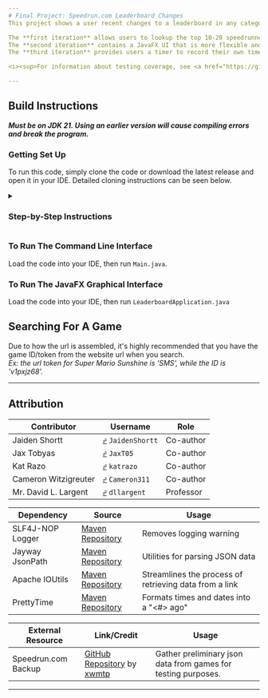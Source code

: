 ```yaml
---
# Final Project: Speedrun.com Leaderboard Changes
This project shows a user recent changes to a leaderboard in any category of any game. Results can be filtered by top position and sorted by a few methods.

The **first iteration** allows users to lookup the top 10-20 speedrunners on a given leaderboard. It runs in the Command-Line Interface.  
The **second iteration** contains a JavaFX UI that is more flexible and powerful than the CLI version.
The **third iteration** provides users a timer to record their own time splits. It will run in a JavaFX GUI. This iteration also includes a **Splits Stopwatch**, which can be opened from the main JavaFX Application at `Tools > Open Splits Stopwatch`. Many JavaFX GUI features are also ported to the CLI.

<i><sup>For information about testing coverage, see <a href="https://github.com/bsu-cs222-fall24-dll/FinalProject-Jaiden.Shortt_Jax.Tobyas_Kat.Razo_Cameron.Witzigreuter/edit/master/src/test/Coverage.md">Coverage.md</a>.</sup></i>

---
```

## Build Instructions
***Must be on JDK 21. Using an earlier version will cause compiling errors and break the program.***


### Getting Set Up
To run this code, simply clone the code or download the latest release and open it in your IDE. Detailed cloning instructions can be seen below.
<details>
   <summary><h3>Step-by-Step Instructions</h3></summary>
       <p>
       1. <a href="https://www.jetbrains.com/idea/download/" itemprop="Download IntelliJ">Install IntelliJ IDEA</a> if you haven't already, and make sure you have <a href="https://github.com/git-guides/install-git">the latest version of Git installed</a>. 
       <p>
       2. Once IntelliJ is open, navigate to <b>File > New > Project from Version Control</b>.
       <p>
       3. In the <kbd>URL</kbd> field, paste the link to this repository's code, which you can acquire by going to <kbd><> Code</kbd>.
       <p>
       4. Once Gradle finishes building the project, you can run your code.
</details>

### To Run The Command Line Interface
Load the code into your IDE, then run `Main.java`.  

### To Run The JavaFX Graphical Interface
Load the code into your IDE, then run `LeaderboardApplication.java`

## Searching For A Game
Due to how the url is assembled, it's highly recommended that you have the game ID/token from the website url when you search.\
*Ex: the url token for Super Mario Sunshine is 'SMS', while the ID is 'v1pxjz68'.*

---
## Attribution
| Contributor          | Username                                                       | Role      | 
|----------------------|----------------------------------------------------------------|-----------|
| Jaiden Shortt        | <kbd>[☍](https://github.com/JaidenShortt)</kbd> `JaidenShortt` | Co-author |
| Jax Tobyas           | <kbd>[☍](https://github.com/JaxT05)</kbd>       `JaxT05`       | Co-author |
| Kat Razo             | <kbd>[☍](https://github.com/katrazo)</kbd>      `katrazo`      | Co-author | 
| Cameron Witzigreuter | <kbd>[☍](https://github.com/Cameron311)</kbd>   `Cameron311`   | Co-author |
| Mr. David L. Largent | <kbd>[☍](https://github.com/dllargent)</kbd>    `dllargent`    | Professor |
       
| Dependency       | Source                                                                                   | Usage                                                  |
|------------------|------------------------------------------------------------------------------------------|--------------------------------------------------------|
| SLF4J-NOP Logger | [Maven Repository](https://mvnrepository.com/artifact/org.slf4j/slf4j-nop)               | Removes logging warning                                |
| Jayway JsonPath  | [Maven Repository](https://mvnrepository.com/artifact/com.jayway.jsonpath/json-path)     | Utilities for parsing JSON data                        |
| Apache IOUtils   | [Maven Repository](https://mvnrepository.com/artifact/commons-io/commons-io)             | Streamlines the process of retrieving data from a link |
| PrettyTime       | [Maven Repository](https://mvnrepository.com/artifact/org.ocpsoft.prettytime/prettytime) | Formats times and dates into a "<#> <times> ago"       |

| External Resource   | Link/Credit                                                                                   | Usage                                                         |
|---------------------|-----------------------------------------------------------------------------------------------|---------------------------------------------------------------|
| Speedrun.com Backup | [GitHub Repository](https://github.com/xwmtp/src-backup) by [xwmtp](https://github.com/xwmtp) | Gather preliminary json data from games for testing purposes. |

---
